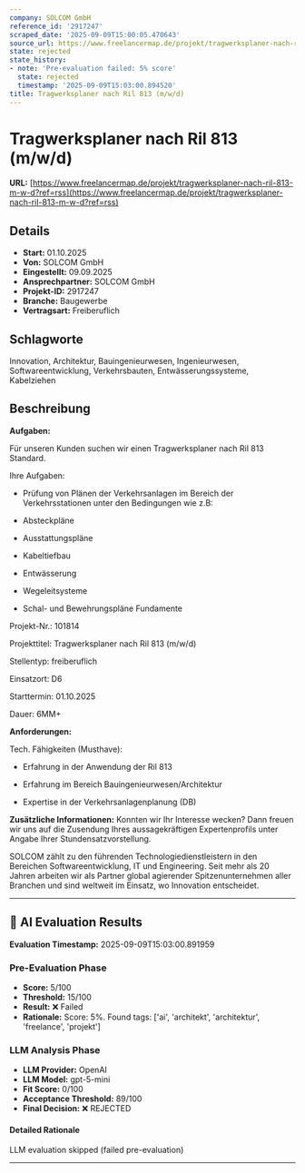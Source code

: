 ```yaml
---
company: SOLCOM GmbH
reference_id: '2917247'
scraped_date: '2025-09-09T15:00:05.470643'
source_url: https://www.freelancermap.de/projekt/tragwerksplaner-nach-ril-813-m-w-d?ref=rss
state: rejected
state_history:
- note: 'Pre-evaluation failed: 5% score'
  state: rejected
  timestamp: '2025-09-09T15:03:00.894520'
title: Tragwerksplaner nach Ril 813 (m/w/d)
---
```



# Tragwerksplaner nach Ril 813 (m/w/d)
**URL:** [https://www.freelancermap.de/projekt/tragwerksplaner-nach-ril-813-m-w-d?ref=rss](https://www.freelancermap.de/projekt/tragwerksplaner-nach-ril-813-m-w-d?ref=rss)
## Details
- **Start:** 01.10.2025
- **Von:** SOLCOM GmbH
- **Eingestellt:** 09.09.2025
- **Ansprechpartner:** SOLCOM GmbH
- **Projekt-ID:** 2917247
- **Branche:** Baugewerbe
- **Vertragsart:** Freiberuflich

## Schlagworte
Innovation, Architektur, Bauingenieurwesen, Ingenieurwesen, Softwareentwicklung, Verkehrsbauten, Entwässerungssysteme, Kabelziehen

## Beschreibung
**Aufgaben:**

Für unseren Kunden suchen wir einen Tragwerksplaner nach Ril 813 Standard.

Ihre Aufgaben:

+ Prüfung von Plänen der Verkehrsanlagen im Bereich der Verkehrsstationen unter den Bedingungen wie z.B:

+ Absteckpläne

+ Ausstattungspläne

+ Kabeltiefbau

+ Entwässerung

+ Wegeleitsysteme

+ Schal- und Bewehrungspläne Fundamente

Projekt-Nr.:
101814

Projekttitel:
Tragwerksplaner nach Ril 813 (m/w/d)

Stellentyp:
freiberuflich

Einsatzort:
D6

Starttermin:
01.10.2025

Dauer:
6MM+

**Anforderungen:**

Tech. Fähigkeiten (Musthave):

+ Erfahrung in der Anwendung der Ril 813

+ Erfahrung im Bereich Bauingenieurwesen/Architektur

+ Expertise in der Verkehrsanlagenplanung (DB)

**Zusätzliche Informationen:**
Konnten wir Ihr Interesse wecken? Dann freuen wir uns auf die Zusendung Ihres aussagekräftigen Expertenprofils unter Angabe Ihrer Stundensatzvorstellung.

SOLCOM zählt zu den führenden Technologiedienstleistern in den Bereichen Softwareentwicklung, IT und Engineering. Seit mehr als 20 Jahren arbeiten wir als Partner global agierender Spitzenunternehmen aller Branchen und sind weltweit im Einsatz, wo Innovation entscheidet.

---

## 🤖 AI Evaluation Results

**Evaluation Timestamp:** 2025-09-09T15:03:00.891959

### Pre-Evaluation Phase
- **Score:** 5/100
- **Threshold:** 15/100
- **Result:** ❌ Failed
- **Rationale:** Score: 5%. Found tags: ['ai', 'architekt', 'architektur', 'freelance', 'projekt']

### LLM Analysis Phase
- **LLM Provider:** OpenAI
- **LLM Model:** gpt-5-mini
- **Fit Score:** 0/100
- **Acceptance Threshold:** 89/100
- **Final Decision:** ❌ REJECTED

#### Detailed Rationale
LLM evaluation skipped (failed pre-evaluation)

---
